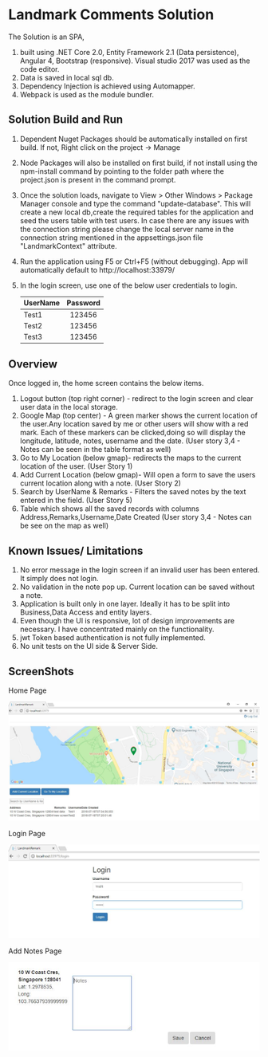 # Landmark Comments Solution

The Solution is an SPA, 
1. built using .NET Core 2.0, Entity Framework 2.1 (Data persistence), Angular 4, Bootstrap (responsive). Visual studio 2017 was used as the code editor. 
2. Data is saved in local sql db. 
3. Dependency Injection is achieved using Automapper.
4. Webpack is used as the module bundler. 

## Solution Build and Run
1. Dependent Nuget Packages should be automatically installed on first build. If not, Right click on the project -> Manage
2. Node Packages will also be installed on first build, if not install using the npm-install command by pointing to the folder path where the project.json is present in the command prompt.
3. Once the solution loads, navigate to View > Other Windows >  Package Manager console and type the command "update-database". This will create a new local db,create the required tables for the application and seed the users table with test users. In case there are any issues with the connection string please change the local server name in the connection string mentioned in the appsettings.json file "LandmarkContext" attribute.
4. Run the application using F5 or Ctrl+F5 (without debugging). App will automatically default to http://localhost:33979/
5. In the login screen, use one of the below user credentials to login.
	
   | UserName | Password | 
   |----------|:--------:|
   | Test1    | 123456   |
   | Test2    | 123456   |
   | Test3    | 123456   |
 
## Overview
Once logged in, the home screen contains the below items.
1. Logout button (top right corner) - redirect to the login screen and clear user data in the local storage.
2. Google Map (top center) - A green marker shows the current location of the user.Any location saved by me or other users will show with a red mark. Each of these markers can be clicked,doing so will display the longitude, latitude, notes, username and the date. 
(User story 3,4 - Notes can be seen in the table format as well)
3. Go to My Location (below gmap)- redirects the maps to the current location of the user. (User Story 1)
4. Add Current Location (below gmap)- Will open a form to save the users current location along with a note. (User Story 2)
5. Search by UserName & Remarks - Filters the saved notes by the text entered in the field. (User Story 5)
6. Table which shows all the saved records with columns Address,Remarks,Username,Date Created (User story 3,4 - Notes can be see on the map as well)

## Known Issues/ Limitations
1. No error message in the login screen if an invalid user has been entered. It simply does not login.
2. No validation in the note pop up. Current location can be saved without a note.
3. Application is built only in one layer. Ideally it has to be split into Business,Data Access and entity layers.
4. Even though the UI is responsive, lot of design improvements are necessary. I have concentrated mainly on the functionality.
5. jwt Token based authentication is not fully implemented.
6. No unit tests on the UI side & Server Side.

## ScreenShots
Home Page

![Home](/Screenshots/Home.JPG "Home Page")

Login Page

![Login](/Screenshots/Login.JPG "Login Page")

Add Notes Page

![AddNotes](/Screenshots/AddNotes.JPG "Add Notes Page")
